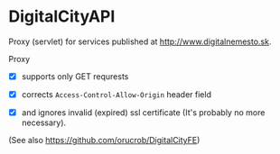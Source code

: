 # DigitalCityAPI

Proxy (servlet) for services published at http://www.digitalnemesto.sk.

Proxy  
- [x] supports only GET requrests
- [x] corrects `Access-Control-Allow-Origin` header field 
- [x] and ignores invalid (expired) ssl certificate (It's probably no more necessary). 


(See also https://github.com/orucrob/DigitalCityFE)